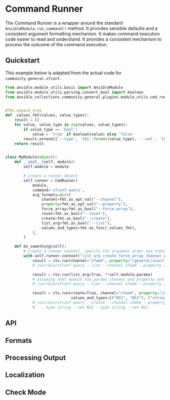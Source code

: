 Command Runner
==============

The Command Runner is a wrapper around the standard `AnsibleModule.run_command()` method.
It provides sensible defaults and a consistent argument formatting mechanism.
It makes command execution code easier to read and understand.
It provides a consistent mechanism to process the outcome of the command execution.

## Quickstart

This example below is adapted from the actual code for `community.general.xfconf`.

```python
from ansible.module_utils.basic import AnsibleModule
from ansible.module_utils.parsing.convert_bool import boolean
from ansible_collections.community.general.plugins.module_utils.cmd_runner import CmdRunner, cmd_runner_fmt as fmt


@fmt.unpack_args
def _values_fmt(values, value_types):
    result = []
    for value, value_type in zip(values, value_types):
        if value_type == 'bool':
            value = 'true' if boolean(value) else 'false'
        result.extend(['--type', '{0}'.format(value_type), '--set', '{0}'.format(value)])
    return result


class MyModule(object):
    def __init__(self, module):
        self.module = module

        # create a runner object
        self.runner = CmdRunner(
            module,
            command='xfconf-query',
            arg_formats=dict(
                channel=fmt.as_opt_val("--channel"),
                property=fmt.as_opt_val("--property"),
                force_array=fmt.as_bool("--force-array"),
                reset=fmt.as_bool("--reset"),
                create=fmt.as_bool("--create"),
                list_arg=fmt.as_bool("--list"),
                values_and_types=fmt.as_func(_values_fmt),
            ),
        )

    def do_something(self):
        # create a runner context, specify the argument order and other options for the context
        with self.runner.context("list_arg create force_array channel property values_and_types") as ctx:
            result = ctx.run(channel="xfwm4", property="/general/inactive_opacity", list_arg=True)
            # /usr/bin/xfconf-query --list --channel xfwm4 --property /general/inactive_opacity

            result = ctx.run(list_arg=True, **self.module.params)
            # assuming that module has params channel and property and their values are the same as last example:
            # /usr/bin/xfconf-query --list --channel xfwm4 --property /general/inactive_opacity

            result = ctx.run(create=True, channel="xfwm4", property="/general/workspace_names",
                             values_and_types=[("WS1", "WS2"), ("string", "string")])
            # /usr/bin/xfconf-query --create --channel xfwm4 --property /general/workspace_names \
            #   --type string --set WS1 --type string --set WS2
```

## API


## Formats

## Processing Output

## Localization

## Check Mode
